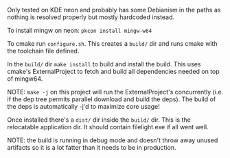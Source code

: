 Only tested on KDE neon and probably has some Debianism in the paths as nothing
is resolved properly but mostly hardcoded instead.

To install mingw on neon: `pkcon install mingw-w64`

To cmake run `configure.sh`. This creates a `build/` dir and runs cmake with
the toolchain file defined.

In the `build/` dir `make install` to build and install the build. This uses
cmake's ExternalProject to fetch and build all dependencies needed on top of
mingw64.

NOTE: `make -j` on this project will run the ExternalProject's concurrently
(i.e. if the dep tree permits parallel download and build the deps). The build
of the deps is automatically -j'd to maximize core usage!

Once installed there's a `dist/` dir inside the `build/` dir. This is the
relocatable application dir. It should contain filelight.exe if all went well.

NOTE: the build is running in debug mode and doesn't throw away unused artifacts
so it is a lot fatter than it needs to be in production.
